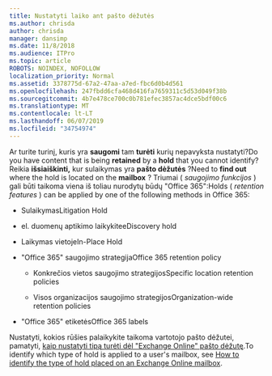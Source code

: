 ```yaml
---
title: Nustatyti laiko ant pašto dėžutės
ms.author: chrisda
author: chrisda
manager: dansimp
ms.date: 11/8/2018
ms.audience: ITPro
ms.topic: article
ROBOTS: NOINDEX, NOFOLLOW
localization_priority: Normal
ms.assetid: 3378775d-67a2-47aa-a7ed-fbc6d0b4d561
ms.openlocfilehash: 247fbdd6cfa468d416fa7659311c5d53d049f38b
ms.sourcegitcommit: 4b7e478ce700c0b781efec3857ac4dce5bdf00c6
ms.translationtype: MT
ms.contentlocale: lt-LT
ms.lasthandoff: 06/07/2019
ms.locfileid: "34754974"
---
```

<span data-ttu-id="4e25a-102">Ar turite turinį, kuris yra **saugomi** tam **turėti** kurių nepavyksta nustatyti?</span><span class="sxs-lookup"><span data-stu-id="4e25a-102">Do you have content that is being **retained** by a **hold** that you cannot identify?</span></span> <span data-ttu-id="4e25a-103">Reikia **išsiaiškinti,** kur sulaikymas yra **pašto dėžutės** ?</span><span class="sxs-lookup"><span data-stu-id="4e25a-103">Need to **find out** where the hold is located on the **mailbox** ?</span></span> <span data-ttu-id="4e25a-104">Triumai ( *saugojimo funkcijos* ) gali būti taikoma viena iš toliau nurodytų būdų "Office 365":</span><span class="sxs-lookup"><span data-stu-id="4e25a-104">Holds (  *retention features*  ) can be applied by one of the following methods in Office 365:</span></span> 
  
- <span data-ttu-id="4e25a-105">Sulaikymas</span><span class="sxs-lookup"><span data-stu-id="4e25a-105">Litigation Hold</span></span> 
    
- <span data-ttu-id="4e25a-106">el. duomenų aptikimo laikykite</span><span class="sxs-lookup"><span data-stu-id="4e25a-106">eDiscovery hold</span></span>
    
- <span data-ttu-id="4e25a-107">Laikymas vietoje</span><span class="sxs-lookup"><span data-stu-id="4e25a-107">In-Place Hold</span></span>
    
- <span data-ttu-id="4e25a-108">"Office 365" saugojimo strategija</span><span class="sxs-lookup"><span data-stu-id="4e25a-108">Office 365 retention policy</span></span> 
    
  - <span data-ttu-id="4e25a-109">Konkrečios vietos saugojimo strategijos</span><span class="sxs-lookup"><span data-stu-id="4e25a-109">Specific location retention policies</span></span>
    
  - <span data-ttu-id="4e25a-110">Visos organizacijos saugojimo strategijos</span><span class="sxs-lookup"><span data-stu-id="4e25a-110">Organization-wide retention policies</span></span>
    
- <span data-ttu-id="4e25a-111">"Office 365" etiketės</span><span class="sxs-lookup"><span data-stu-id="4e25a-111">Office 365 labels</span></span>
    
<span data-ttu-id="4e25a-112">Nustatyti, kokios rūšies palaikykite taikoma vartotojo pašto dėžutei, pamatyti, [kaip nustatyti tipą turėti dėl "Exchange Online" pašto dėžutę](https://docs.microsoft.com/office365/securitycompliance/identify-a-hold-on-an-exchange-online-mailbox).</span><span class="sxs-lookup"><span data-stu-id="4e25a-112">To identify which type of hold is applied to a user's mailbox, see [How to identify the type of hold placed on an Exchange Online mailbox](https://docs.microsoft.com/office365/securitycompliance/identify-a-hold-on-an-exchange-online-mailbox).</span></span>
  

